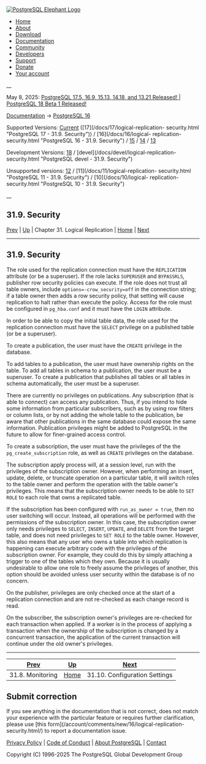 [ ![PostgreSQL Elephant Logo](/media/img/about/press/elephant.png) ](/)

  * [Home](/ "Home")
  * [About](/about/ "About")
  * [Download](/download/ "Download")
  * [Documentation](/docs/ "Documentation")
  * [Community](/community/ "Community")
  * [Developers](/developer/ "Developers")
  * [Support](/support/ "Support")
  * [Donate](/about/donate/ "Donate")
  * [Your account](/account/ "Your account")

__

May 8, 2025: [ PostgreSQL 17.5, 16.9, 15.13, 14.18, and 13.21 Released! ](/about/news/postgresql-175-169-1513-1418-and-1321-released-3072/) | [ PostgreSQL 18 Beta 1 Released! ](/about/news/postgresql-18-beta-1-released-3070/)

[Documentation](/docs/ "Documentation") -> [PostgreSQL
16](/docs/16/index.html)

Supported Versions: [Current](/docs/current/logical-replication-security.html
"PostgreSQL 17 - 31.9. Security") ([17](/docs/17/logical-replication-
security.html "PostgreSQL 17 - 31.9. Security")) / [16](/docs/16/logical-
replication-security.html "PostgreSQL 16 - 31.9. Security") /
[15](/docs/15/logical-replication-security.html "PostgreSQL 15 -
31.9. Security") / [14](/docs/14/logical-replication-security.html "PostgreSQL
14 - 31.9. Security") / [13](/docs/13/logical-replication-security.html
"PostgreSQL 13 - 31.9. Security")

Development Versions: [18](/docs/18/logical-replication-security.html
"PostgreSQL 18 - 31.9. Security") / [devel](/docs/devel/logical-replication-
security.html "PostgreSQL devel - 31.9. Security")

Unsupported versions: [12](/docs/12/logical-replication-security.html
"PostgreSQL 12 - 31.9. Security") / [11](/docs/11/logical-replication-
security.html "PostgreSQL 11 - 31.9. Security") / [10](/docs/10/logical-
replication-security.html "PostgreSQL 10 - 31.9. Security")

__

31.9. Security  
---  
[Prev](logical-replication-monitoring.html "31.8. Monitoring")  | [Up](logical-replication.html "Chapter 31. Logical Replication") | Chapter 31. Logical Replication | [Home](index.html "PostgreSQL 16.9 Documentation") |  [Next](logical-replication-config.html "31.10. Configuration Settings")  
  
* * *

## 31.9. Security #

The role used for the replication connection must have the `REPLICATION`
attribute (or be a superuser). If the role lacks `SUPERUSER` and `BYPASSRLS`,
publisher row security policies can execute. If the role does not trust all
table owners, include `options=-crow_security=off` in the connection string;
if a table owner then adds a row security policy, that setting will cause
replication to halt rather than execute the policy. Access for the role must
be configured in `pg_hba.conf` and it must have the `LOGIN` attribute.

In order to be able to copy the initial table data, the role used for the
replication connection must have the `SELECT` privilege on a published table
(or be a superuser).

To create a publication, the user must have the `CREATE` privilege in the
database.

To add tables to a publication, the user must have ownership rights on the
table. To add all tables in schema to a publication, the user must be a
superuser. To create a publication that publishes all tables or all tables in
schema automatically, the user must be a superuser.

There are currently no privileges on publications. Any subscription (that is
able to connect) can access any publication. Thus, if you intend to hide some
information from particular subscribers, such as by using row filters or
column lists, or by not adding the whole table to the publication, be aware
that other publications in the same database could expose the same
information. Publication privileges might be added to PostgreSQL in the future
to allow for finer-grained access control.

To create a subscription, the user must have the privileges of the the
`pg_create_subscription` role, as well as `CREATE` privileges on the database.

The subscription apply process will, at a session level, run with the
privileges of the subscription owner. However, when performing an insert,
update, delete, or truncate operation on a particular table, it will switch
roles to the table owner and perform the operation with the table owner's
privileges. This means that the subscription owner needs to be able to `SET
ROLE` to each role that owns a replicated table.

If the subscription has been configured with `run_as_owner = true`, then no
user switching will occur. Instead, all operations will be performed with the
permissions of the subscription owner. In this case, the subscription owner
only needs privileges to `SELECT`, `INSERT`, `UPDATE`, and `DELETE` from the
target table, and does not need privileges to `SET ROLE` to the table owner.
However, this also means that any user who owns a table into which replication
is happening can execute arbitrary code with the privileges of the
subscription owner. For example, they could do this by simply attaching a
trigger to one of the tables which they own. Because it is usually undesirable
to allow one role to freely assume the privileges of another, this option
should be avoided unless user security within the database is of no concern.

On the publisher, privileges are only checked once at the start of a
replication connection and are not re-checked as each change record is read.

On the subscriber, the subscription owner's privileges are re-checked for each
transaction when applied. If a worker is in the process of applying a
transaction when the ownership of the subscription is changed by a concurrent
transaction, the application of the current transaction will continue under
the old owner's privileges.

* * *

[Prev](logical-replication-monitoring.html "31.8. Monitoring")  | [Up](logical-replication.html "Chapter 31. Logical Replication") |  [Next](logical-replication-config.html "31.10. Configuration Settings")  
---|---|---  
31.8. Monitoring  | [Home](index.html "PostgreSQL 16.9 Documentation") |  31.10. Configuration Settings  
  
## Submit correction

If you see anything in the documentation that is not correct, does not match
your experience with the particular feature or requires further clarification,
please use [this form](/account/comments/new/16/logical-replication-
security.html/) to report a documentation issue.

[Privacy Policy](/about/privacypolicy) | [Code of Conduct](/about/policies/coc/) | [About PostgreSQL](/about/) | [Contact](/about/contact/)  

Copyright (C) 1996-2025 The PostgreSQL Global Development Group

